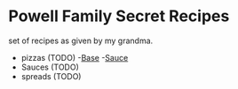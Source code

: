 # Powell Family Secret Recipes

set of recipes as given by my grandma.

- pizzas (TODO)
    -[Base](./pizzas/base.md)
    -[Sauce](./pizzas/sauce.md)
- Sauces (TODO)
- spreads (TODO)

